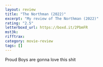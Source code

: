 ```yaml
---
layout: review
title: "The Northman (2022)"
excerpt: "My review of The Northman (2022)"
rating: "2.5"
letterboxd_url: https://boxd.it/2PbmFR
mst3k:
rifftrax:
category: movie-review
tags: []
---
```


Proud Boys are gonna love this shit
